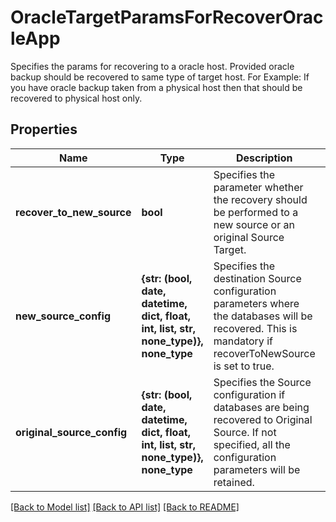 # OracleTargetParamsForRecoverOracleApp

Specifies the params for recovering to a oracle host. Provided oracle backup should be recovered to same type of target host. For Example: If you have oracle backup taken from a physical host then that should be recovered to physical host only.

## Properties
Name | Type | Description | Notes
------------ | ------------- | ------------- | -------------
**recover_to_new_source** | **bool** | Specifies the parameter whether the recovery should be performed to a new source or an original Source Target. | 
**new_source_config** | **{str: (bool, date, datetime, dict, float, int, list, str, none_type)}, none_type** | Specifies the destination Source configuration parameters where the databases will be recovered. This is mandatory if recoverToNewSource is set to true. | [optional] 
**original_source_config** | **{str: (bool, date, datetime, dict, float, int, list, str, none_type)}, none_type** | Specifies the Source configuration if databases are being recovered to Original Source. If not specified, all the configuration parameters will be retained. | [optional] 

[[Back to Model list]](../README.md#documentation-for-models) [[Back to API list]](../README.md#documentation-for-api-endpoints) [[Back to README]](../README.md)


